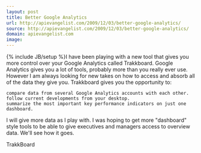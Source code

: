 ```yaml
---
layout: post
title: Better Google Analytics
url: http://apievangelist.com/2009/12/03/better-google-analytics/
source: http://apievangelist.com/2009/12/03/better-google-analytics/
domain: apievangelist.com
image: 
---
```

{% include JB/setup %}I have been playing with a new tool that gives you more control over your Google Analytics called Trakkboard. Google Analytics gives you a lot of tools, probably more than you really ever use.
However I am always looking for new takes on how to access and absorb all of the data they give you. Trakkboard gives you the opportunity to:

	compare data from several Google Analytics accounts with each other.
	follow current developments from your desktop.
	summarize the most important key performance indicators on just one dashboard.

I will give more data as I play with. I was hoping to get more "dashboard" style tools to be able to give executives and managers access to overview data. We'll see how it goes.

TrakkBoard

